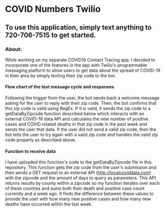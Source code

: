 # COVID Numbers Twilio

## To use this application, simply text anything to 720-706-7515 to get started.

### About:
While working on my separate COVID19 Contact Tracing app, I decided to incorporate one of the features in the app with Twilio's programmable messaging platform to allow users to get data about the spread of COVID-19 in their area by simply texting their zip code to the bot. 

#### Flow chart of the text message cycle and responses
Following the trigger from the user, the bot sends back a welcome message asking for the user to reply with their zip code. Then, the bot confirms that this zip code is valid using RegEx. If it is valid, it sends the zip code to a getDataByZipcode function described below which interacts with an external COVID-19 data API and calculates the new number of positive cases and COVID related deaths in that zip code in the past week and sends the user that data. If the user did not send a valid zip code, then the bot tells the user to try again with a valid zip code and handles the valid zip code properly as described above.

#### Function to receive data 

I have uploaded this function's code to the getDataByZipcode file in this repository. This function gets the zip code from the user's submission and then sends a GET request to an external API (http://localcoviddata.com) with the zipcode and the amount of days to query as parameters. This API returns results by county within a zipcode so my function iterates over each of these counties and sums both their death and positive case count currently and a week ago. It finds the difference between these values to provide the user with how many new positive cases and how many new deaths have occurred within the last week.

